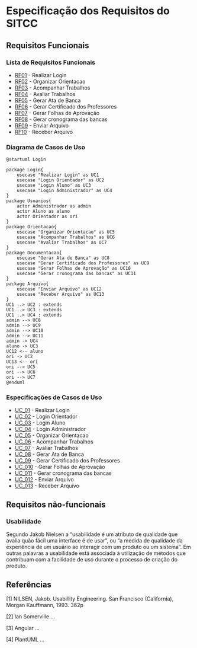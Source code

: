 # Especificação dos Requisitos do SITCC

## Requisitos Funcionais

### Lista de Requisitos Funcionais

- [RF01](reqs_RF01.md) - Realizar Login
- [RF02](reqs_RF02.md) - Organizar Orientacao
- [RF03](reqs_RF03.md) - Acompanhar Trabalhos
- [RF04](reqs_RF04.md) - Avaliar Trabalhos
- [RF05](reqs_RF05.md) - Gerar Ata de Banca
- [RF06](reqs_RF06.md) - Gerar Certificado dos Professores
- [RF07](reqs_RF07.md) - Gerar Folhas de Aprovação
- [RF08](reqs_RF08.md) - Gerar cronograma das bancas
- [RF09](reqs_RF09.md) - Enviar Arquivo
- [RF10](reqs_RF10.md) - Receber Arquivo


### Diagrama de Casos de Uso

```plantuml
@startuml Login

package Login{
    usecase "Realizar Login" as UC1
    usecase "Login Orientador" as UC2
    usecase "Login Aluno" as UC3
    usecase "Login Administrador" as UC4
}
package Usuarios{
    actor Administrador as admin
    actor Aluno as aluno
    actor Orientador as ori
}
package Orientacao{ 
    usecase "Organizar Orientacao" as UC5
    usecase "Acompanhar Trabalhos" as UC6
    usecase "Avaliar Trabalhos" as UC7
}
package Documentacao{
    usecase "Gerar Ata de Banca" as UC8
    usecase "Gerar Certificado dos Professores" as UC9
    usecase "Gerar Folhas de Aprovação" as UC10
    usecase "Gerar cronograma das bancas" as UC11
}
package Arquivo{
    usecase "Enviar Arquivo" as UC12
    usecase "Receber Arquivo" as UC13
}
UC1 ..> UC2 : extends
UC1 ..> UC3 : extends
UC1 ..> UC4 : extends
admin --> UC8
admin --> UC9
admin --> UC10
admin --> UC11
admin -> UC4
aluno -> UC3
UC12 <-- aluno
ori -> UC2
UC13 <-- ori
ori --> UC5
ori --> UC6
ori --> UC7
@enduml
```

### Especificações de Casos de Uso

- [UC_01](reqs_UC01.md) - Realizar Login
- [UC_02](reqs_UC02.md) - Login Orientador
- [UC_03](reqs_UC03.md) - Login Aluno
- [UC_04](reqs_UC04.md) - Login Administrador
- [UC_05](reqs_UC05.md) - Organizar Orientacao
- [UC_06](reqs_UC06.md) - Acompanhar Trabalhos
- [UC_07](reqs_UC07.md) - Avaliar Trabalhos
- [UC_08](reqs_UC08.md) - Gerar Ata de Banca
- [UC_09](reqs_UC09.md) - Gerar Certificado dos Professores
- [UC_010](reqs_UC010.md) - Gerar Folhas de Aprovação
- [UC_011](reqs_UC011.md) - Gerar cronograma das bancas
- [UC_012](reqs_UC012.md) - Enviar Arquivo
- [UC_013](reqs_UC013.md) - Receber Arquivo


## Requisitos não-funcionais

### Usabilidade

Segundo Jakob Nielsen a “usabilidade é um atributo de qualidade que avalia quão fácil uma interface é de usar”, ou  “a medida de qualidade da experiência de um usuário ao interagir com um produto ou um sistema”. Em outras palavras a usabilidade está associada à utilização de métodos que contribuam com a facilidade de uso durante o processo de criação do produto.

## Referências

[1] NILSEN, Jakob. Usabillity Engineering. San Francisco (California), Morgan Kauffmann, 1993. 362p

[2] Ian Somerville ...

[3] Angular ...

[4] PlantUML ...
